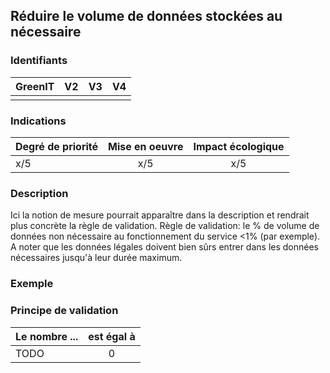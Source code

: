 ## Réduire le volume de données stockées au nécessaire

### Identifiants

| GreenIT |  V2  |  V3  |  V4  |
|:-------:|:----:|:----:|:----:|
|         |      |      |      |

### Indications

| Degré de priorité |      Mise en oeuvre       |  Impact écologique    | 
|-------------------|:-------------------------:|:---------------------:|
|    x/5            |         x/5               |    x/5                | 



### Description
Ici la notion de mesure pourrait apparaître dans la description et rendrait plus concrète la règle de validation. Règle de validation: le % de volume de données non 
nécessaire au fonctionnement du service <1% (par exemple). A noter que les données légales doivent bien sûrs entrer dans les données nécessaires jusqu'à leur durée maximum.

### Exemple




### Principe de validation

| Le nombre ...     |     est égal à   |  
|-------------------|:-------------------------:|
| TODO    |  0 |
